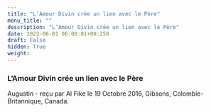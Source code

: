 ```yaml
---
title: "L’Amour Divin crée un lien avec le Père"
menu_title: ""
description: "L’Amour Divin crée un lien avec le Père"
date: 2022-06-01 06:00:01+00:258
draft: False
hidden: True
weight:
---
```

### L’Amour Divin crée un lien avec le Père

Augustin - reçu par Al Fike le 19 Octobre 2016, Gibsons, Colombie-Britannique, Canada.



